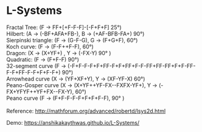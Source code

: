 # L-Systems
Fractal Tree: (F -> FF+[+F-F-F]-[-F+F+F] 25°)<br/>
Hilbert: (A -> (-BF+AFA+FB-), B -> (+AF-BFB-FA+) 90°)<br/>
Sierpinski triangle: (F -> (G-F-G), G -> (F+G+F), 60°)<br/>
Koch curve: (F -> (F-F++F-F), 60°)<br/>
Dragon: (X -> (X+YF+) , Y -> (-FX-Y) 90° )<br/>
Quadratic: (F -> (F+F-F) 90°)<br/>
32-segment curve (F -> (-F+F-F-F+F+FF-F+F+FF+F-F-FF+FF-FF+F+F-FF-F-F+FF-F-F+F+F-F+) 90°)<br/>
Arrowhead curve (X -> (YF+XF+Y), Y -> (XF-YF-X) 60°)<br/>
Peano-Gosper curve (X -> (X+YF++YF-FX--FXFX-YF+), Y -> (-FX+YFYF++YF+FX--FX-Y), 60°)<br/>
Peano curve (F -> (F+F-F-F-F+F+F+F-F), 90° )<br/>
<br/>
Reference: http://mathforum.org/advanced/robertd/lsys2d.html

Demo: https://anshikakaythwas.github.io/L-Systems/
